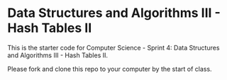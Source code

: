 # Data Structures and Algorithms III - Hash Tables II

This is the starter code for Computer Science - Sprint 4: Data Structures and Algorithms III - Hash Tables II.

Please fork and clone this repo to your computer by the start of class.
